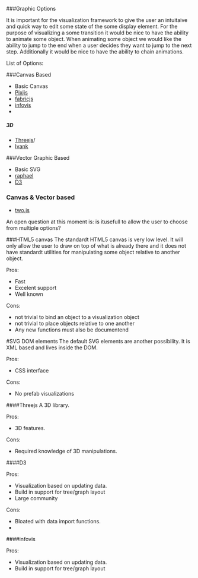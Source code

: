 ###Graphic Options

It is important for the visualization framework to give the user an intuitaive and quick way to edit some state of the some display element. 
For the purpose of visualizing a some transition it would be nice to have the ability to animate some object.
When animating some object we would like the ability to jump to the end when a user decides they want to jump to the next step. 
Additionally it would be nice to have the ability to chain animations.

List of Options:

###Canvas Based
* Basic Canvas 
* [Pixijs](http://www.pixijs.com/)
* [fabricjs](http://fabricjs.com/)
* [infovis](http://philogb.github.io/jit/)
* 
##### 3D
* [Threejs](http://threejs.org)/
* [Ivank](http://lib.ivank.net/)

###Vector Graphic Based
* Basic SVG
* [raphael](http://raphaeljs.com/)
* [D3](http://d3js.org/t)

### Canvas & Vector based
* [two.js](https://jonobr1.github.io/two.js/)

An open question at this moment is: is itusefull to allow the user to choose from multiple options?

###HTML5 canvas
The standardt HTML5 canvas is very low level. It will only allow the user to draw on top of what is already there and it does not have standardt utilities for manipulating some object relative to another object. 


Pros:
* Fast
* Excelent support 
* Well known

Cons:
* not trivial to bind an object to a visualization object
* not trivial to place objects relative to one another
* Any new functions must also be documentend

#SVG DOM elements
The default SVG elements are another possibility. 
It is XML based and lives inside the DOM. 

Pros:
* CSS interface

Cons:
* No prefab visualizations


####Threejs
A 3D library. 

Pros: 
* 3D features.

Cons: 
* Required knowledge of 3D manipulations.

####D3

Pros:
* Visualization based on updating data.
* Build in support for tree/graph layout
* Large community 

Cons:
* Bloated with data import functions.
* 

####infovis

Pros: 
* Visualization based on updating data.
* Build in support for tree/graph layout



